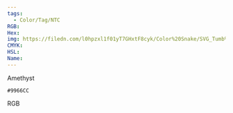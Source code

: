 ```yaml
---
tags:
  - Color/Tag/NTC
RGB:
Hex:
img: https://filedn.com/l0hpzxl1f01yT7GHxtF8cyk/Color%20Snake/SVG_Tumb%20Mass%20No%20Name/9966CC.svg
CMYK:
HSL:
Name:
---
```

Amethyst
```palette
#9966CC
```
RGB

